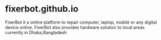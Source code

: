 # fixerbot.github.io
FixerBot it a online platform to repair computer, laptop, mobile or any digital device online. FixerBot also provides hardware solution to local areas currently in Dhaka,Bangladesh  
